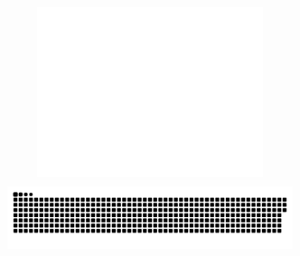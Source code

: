 <div align="center">
  <img src="https://github.com/iambeaukim/iambeaukim/blob/main/github_logo_beau-ezgif.com-resize.gif"/>
</div>

![snake gif](https://github.com/iambeaukim/iambeaukim/blob/output/github-contribution-grid-snake.svg)
